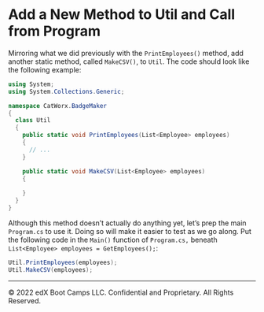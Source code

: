 # Add a New Method to Util and Call from Program

Mirroring what we did previously with the `PrintEmployees()` method, add another static method, called `MakeCSV()`, to `Util`. The code should look like the following example:

```cs
using System;
using System.Collections.Generic;

namespace CatWorx.BadgeMaker
{
  class Util
  {
    public static void PrintEmployees(List<Employee> employees) 
    {
      // ...
    }

    public static void MakeCSV(List<Employee> employees)
    {
        
    }
  }
}
```

Although this method doesn’t actually do anything yet, let’s prep the main `Program.cs` to use it. Doing so will make it easier to test as we go along. Put the following code in the `Main()` function of `Program.cs,` beneath `List<Employee> employees = GetEmployees();`:

```cs
Util.PrintEmployees(employees);
Util.MakeCSV(employees);
```

---
© 2022 edX Boot Camps LLC. Confidential and Proprietary. All Rights Reserved.